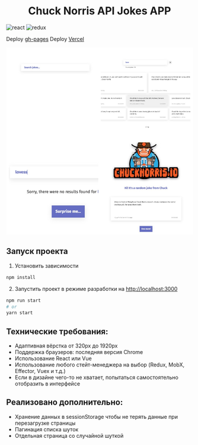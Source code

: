 <h1 align='center'> Chuck Norris API Jokes APP</h1>

![react](https://img.shields.io/badge/React-black?style=for-the-badge&logo=React&logoColor=#61DAFB)
![redux](https://img.shields.io/badge/redux-black?style=for-the-badge&logo=redux&logoColor=#06b6d4)

Deploy [gh-pages](https://greybirbroman.github.io/)
Deploy [Vercel](https://greybirbroman-github-nejv2otvu-greybirbroman.vercel.app/)

<img src='./src/images/chuck_readme.jpg' width='700px'/>

## Запуск проекта 
1) Установить зависимости

```bash
npm install
```
2) Запустить проект в режиме разработки на [http://localhost:3000](http://localhost:3000)
```bash
npm run start
# or
yarn start
```

## Технические требования:
- Адаптивная вёрстка от 320px до 1920px
- Поддержка браузеров: последняя версия Chrome
- Использование React или Vue
- Использование любого стейт-менеджера на выбор (Redux, MobX, Effector, Vuex и т.д.)
- Если в дизайне чего-то не хватает, попытаться самостоятельно отобразить в интерфейсе
  
## Реализовано дополнительно:
- Хранение данных в sessionStorage чтобы не терять данные при перезагрузке страницы
- Пагинация списка шуток
- Отдельная страница со случайной шуткой

